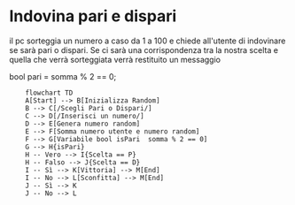 # Indovina pari e dispari

il pc sorteggia un numero a caso da 1 a 100 e chiede all'utente di indovinare se  sarà pari o dispari.
 Se ci sarà una corrispondenza tra la nostra scelta e quella che verrà sorteggiata verrà restituito un messaggio 

bool pari = somma % 2 == 0;


```mermaid
    flowchart TD
    A[Start] --> B[Inizializza Random] 
    B --> C[/Scegli Pari o Dispari/] 
    C --> D[/Inserisci un numero/] 
    D --> E[Genera numero random]
    E --> F[Somma numero utente e numero random]
    F --> G[Variabile bool isPari  somma % 2 == 0]
    G --> H{isPari}
    H -- Vero --> I{Scelta == P}
    H -- Falso --> J{Scelta == D}
    I -- Sì --> K[Vittoria] --> M[End]
    I -- No --> L[Sconfitta] --> M[End]
    J -- Sì --> K
    J -- No --> L


```



